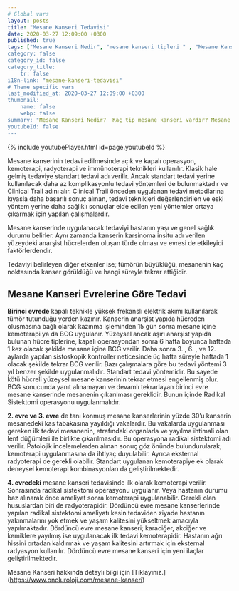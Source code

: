 ```yaml
---
# Global vars
layout: posts
title: "Mesane Kanseri Tedavisi"
date: 2020-03-27 12:09:00 +0300
published: true
tags: ["Mesane Kanseri Nedir", "mesane kanseri tipleri " , "Mesane Kanseri neden olur" , "Mesane kanseri ve sigara", "Mesane Kanseri belirti", "Mesane kanseri teşhis", "Mesane kanseri evre", "Mesane kanseri tedavi", "Mesane kanseri ameliyatı", "Mesane kanseri kapalı ameliyatı" , "Mesane kanseri açık ameliyatı" , "Radikal sistektomi nedir", "Radikal sistektomi ameliyatı", "Radikal sistektomi", "Mesane Kanseri" , Bağırsaktan mesane yapılması", "Yapay mesane" , "Yapay mesane ameliyatı" , "Mesane kanseri radyoterapi" , "Mesane kanseri kemoterapi" , "Mesane kanseri ameliyatı komplikasyonları", " Mesane kanseri yan etkileri"]
category: false
category_id: false
category_title:
    tr: false
i18n-link: "mesane-kanseri-tedavisi"
# Theme specific vars
last_modified_at: 2020-03-27 12:09:00 +0300
thumbnail:
    name: false
    webp: false
summary: "Mesane Kanseri Nedir?  Kaç tip mesane kanseri vardır? Mesane kanseri ve sigara? Mesane Kanseri belirtileri? Mesane kanseri teşhisi? Mesane kanseri evreleri? Mesane kanseri tedavisi, Mesane kanseri ameliyatı, Radikal sistektomi nedir? Radikal sistektomi ameliyatı nasıl yapılır? Bağırsaktan mesane yapılması, Yapay mesane"
youtubeId: false
---
```

{% include youtubePlayer.html id=page.youtubeId %}




Mesane kanserinin tedavi edilmesinde açık ve kapalı operasyon, kemoterapi, radyoterapi ve immünoterapi teknikleri kullanılır. Klasik hale gelmiş tedaviye standart tedavi adı verilir. Ancak standart tedavi yerine kullanılacak daha az komplikasyonlu tedavi yöntemleri de bulunmaktadır ve Clinical Trail adını alır. Clinical Trail önceden uygulanan tedavi metodlarına kıyasla daha başarılı sonuç alınan, tedavi teknikleri değerlendirilen ve eski yöntem yerine daha sağlıklı sonuçlar elde edilen yeni yöntemler ortaya çıkarmak için yapılan çalışmalardır.

Mesane kanserinde uygulanacak tedaviyi hastanın yaşı ve genel sağlık durumu belirler. Aynı zamanda kanserin karsinoma insitu adı verilen yüzeydeki anarşist hücrelerden oluşan türde olması ve evresi de etkileyici faktörlerdendir.

Tedaviyi belirleyen diğer etkenler ise; tümörün büyüklüğü, mesanenin kaç noktasında kanser görüldüğü ve hangi süreyle tekrar ettiğidir.

## Mesane Kanseri Evrelerine Göre Tedavi

**Birinci evrede** kapalı teknikle yüksek frekanslı elektrik akımı kullanılarak tümör tutunduğu yerden kazınır. Kanserin anarşist yapıda hücreden oluşmasına bağlı olarak kazınma işleminden 15 gün sonra mesane içine kemoterapi ya da BCG uygulanır. Yüzeysel ancak aşırı anarşist yapıda bulunan hücre tiplerine, kapalı operasyondan sonra 6 hafta boyunca haftada 1 kez olacak şekilde mesane içine BCG verilir. Daha sonra 3. , 6. , ve 12. aylarda yapılan sistoskopik kontroller neticesinde üç hafta süreyle haftada 1 olacak şekilde tekrar BCG verilir. Bazı çalışmalara göre bu tedavi yöntemi 3 yıl benzer şekilde uygulanmalıdır. Standart tedavi yöntemidir. Bu sayede kötü hücreli yüzeysel mesane kanserinin tekrar etmesi engellenmiş olur. BCG sonucunda yanıt alınamayan ve devamlı tekrarlayan birinci evre mesane kanserinde mesanenin çıkarılması gereklidir. Bunun içinde Radikal Sistektomi operasyonu uygulanmalıdır.

**2. evre ve 3. evre** de tanı konmuş mesane kanserlerinin yüzde 30’u kanserin mesanedeki kas tabakasına yayıldığı vakalardır. Bu vakalarda uygulanması gereken ilk tedavi mesanenin, etrafındaki organlarla ve yayılma ihtimali olan lenf düğümleri ile birlikte çıkarılmasıdır. Bu operasyona radikal sistektomi adı verilir. Patolojik incelemelerden alınan sonuç göz önünde bulundurularak; kemoterapi uygulanmasına da ihtiyaç duyulabilir. Ayrıca eksternal radyoterapi de gerekli olabilir. Standart uygulanan kemoterapiye ek olarak deneysel kemoterapi kombinasyonları da geliştirilmektedir.

**4. evredeki** mesane kanseri tedavisinde ilk olarak kemoterapi verilir. Sonrasında radikal sistektomi operasyonu uygulanır. Veya hastanın durumu baz alınarak önce ameliyat sonra kemoterapi uygulanabilir. Gerekli olan hususlardan biri de radyoterapidir. Dördüncü evre mesane kanserlerinde yapılan radikal sistektomi ameliyatı kesin tedaviden ziyade hastanın yakınmalarını yok etmek ve yaşam kalitesini yükseltmek amacıyla yapılmaktadır. Dördüncü evre mesane kanseri; karaciğer, akciğer ve kemiklere yayılmış ise uygulanacak ilk tedavi kemoterapidir. Hastanın ağrı hissini ortadan kaldırmak ve yaşam kalitesini artırmak için eksternal radyasyon kullanılır. Dördüncü evre mesane kanseri için yeni ilaçlar geliştirilmektedir.


Mesane Kanseri hakkında detaylı bilgi için [Tıklayınız.] (https://www.onoluroloji.com/mesane-kanseri)
